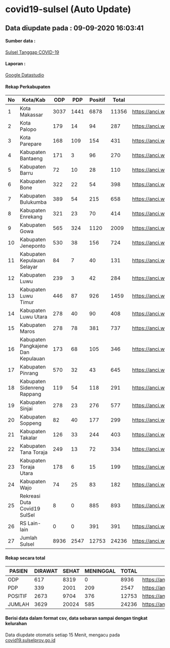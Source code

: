 
# covid19-sulsel (Auto Update)

## Data diupdate pada : 09-09-2020 16:03:41

#### Sumber data :
[Sulsel Tanggap COVID-19](https://covid19.sulselprov.go.id)

#### Laporan :
[Google Datastudio](https://datastudio.google.com/s/jythWGc1j4w)

#### Rekap Perkabupaten 
|No|Kota/Kab|ODP|PDP|Positif|Total|Link|
| --- | --- | --- | --- | --- | --- | --- |
|1|Kota Makassar|3037|1441|6878|11356|https://anci.web.id/cor/kota_makassar|
|2|Kota Palopo|179|14|94|287|https://anci.web.id/cor/kota_palopo|
|3|Kota Parepare|168|109|154|431|https://anci.web.id/cor/kota_parepare|
|4|Kabupaten Bantaeng|171|3|96|270|https://anci.web.id/cor/kabupaten_bantaeng|
|5|Kabupaten Barru|72|10|28|110|https://anci.web.id/cor/kabupaten_barru|
|6|Kabupaten Bone|322|22|54|398|https://anci.web.id/cor/kabupaten_bone|
|7|Kabupaten Bulukumba|389|54|215|658|https://anci.web.id/cor/kabupaten_bulukumba|
|8|Kabupaten Enrekang|321|23|70|414|https://anci.web.id/cor/kabupaten_enrekang|
|9|Kabupaten Gowa|565|324|1120|2009|https://anci.web.id/cor/kabupaten_gowa|
|10|Kabupaten Jeneponto|530|38|156|724|https://anci.web.id/cor/kabupaten_jeneponto|
|11|Kabupaten Kepulauan Selayar|84|7|40|131|https://anci.web.id/cor/kabupaten_kepulauan_selayar|
|12|Kabupaten Luwu|239|3|42|284|https://anci.web.id/cor/kabupaten_luwu|
|13|Kabupaten Luwu Timur|446|87|926|1459|https://anci.web.id/cor/kabupaten_luwu_timur|
|14|Kabupaten Luwu Utara|278|40|90|408|https://anci.web.id/cor/kabupaten_luwu_utara|
|15|Kabupaten Maros|278|78|381|737|https://anci.web.id/cor/kabupaten_maros|
|16|Kabupaten Pangkajene Dan Kepulauan|173|68|105|346|https://anci.web.id/cor/kabupaten_pangkajene_dan_kepulauan|
|17|Kabupaten Pinrang|570|32|43|645|https://anci.web.id/cor/kabupaten_pinrang|
|18|Kabupaten Sidenreng Rappang|119|54|118|291|https://anci.web.id/cor/kabupaten_sidenreng_rappang|
|19|Kabupaten Sinjai|278|23|276|577|https://anci.web.id/cor/kabupaten_sinjai|
|20|Kabupaten Soppeng|82|40|177|299|https://anci.web.id/cor/kabupaten_soppeng|
|21|Kabupaten Takalar|126|33|244|403|https://anci.web.id/cor/kabupaten_takalar|
|22|Kabupaten Tana Toraja|249|13|72|334|https://anci.web.id/cor/kabupaten_tana_toraja|
|23|Kabupaten Toraja Utara|178|6|15|199|https://anci.web.id/cor/kabupaten_toraja_utara|
|24|Kabupaten Wajo|74|25|83|182|https://anci.web.id/cor/kabupaten_wajo|
|25|Rekreasi Duta Covid19 SulSel|8|0|885|893|https://anci.web.id/cor/rekreasi_duta_covid19_sulsel|
|26|RS Lain-lain|0|0|391|391|https://anci.web.id/cor/rs_lain-lain|
|27|Jumlah Sulsel|8936|2547|12753|24236|https://anci.web.id/cor/jumlah_sulsel|

#### Rekap secara total

| PASIEN | DIRAWAT | SEHAT | MENINGGAL | TOTAL | LINK |
| ---- | -------- | ---- | ---- |  ---- | ---- |
| ODP | 617 | 8319 | 0 | 8936 | https://anci.web.id/cor/odp_detail.html |
| PDP | 339 | 2001 | 209 | 2547 | https://anci.web.id/cor/pdp_detail.html |
| POSITIF | 2673 | 9704 | 376 | 12753 | https://anci.web.id/cor/positif_detail.html |
| JUMLAH | 3629 | 20024 | 585 | 24236 | https://anci.web.id/cor/jumlah_sulsel/ |

 
#### Berisi data dalam format csv, data sebaran sampai dengan tingkat kelurahan

Data diupdate otomatis setiap 15 Menit, mengacu pada [covid19.sulselprov.go.id](https://covid19.sulselprov.go.id)

